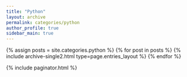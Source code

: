 ```yaml
---
title: "Python"
layout: archive
permalink: categories/python
author_profile: true
sidebar_main: true
---
```


{% assign posts = site.categories.python %}
{% for post in posts %} {% include archive-single2.html type=page.entries_layout %} {% endfor %}

{% include paginator.html %}
